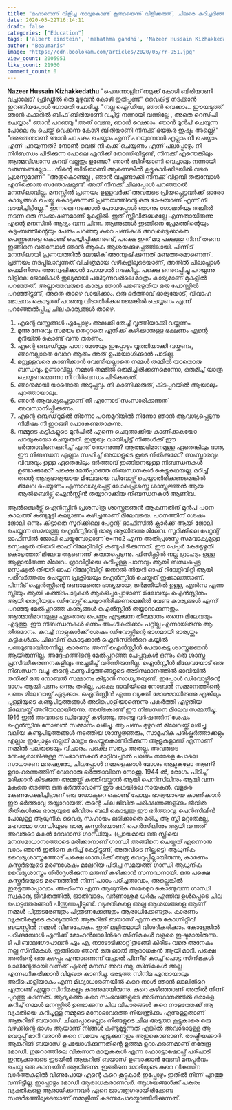 ```yaml
---
title: "മഹാനെന്ന് വിളിച്ച നാവുകൊണ്ട് കൂതറയെന്ന് വിളിക്കരുത്, ചിലരെ കുറിച്ചറിഞ്ഞാൽ നമ്മൾ ചിന്തിച്ചുപോകും"
date: 2020-05-22T16:14:11
draft: false
categories: ["Education"]
tags: ['albert einstein', 'mahathma gandhi', 'Nazeer Hussain Kizhakkedathu']
author: "Beaumaris"
image: "https://cdn.boolokam.com/articles/2020/05/rr-951.jpg"
view_count: 2005951
like_count: 21930
comment_count: 0
---
```


**[](https://wordpress-972788-3403151.cloudwaysapps.com/nazeer-hussain-kizhakkedathu-post-11/274705/rr-970)Nazeer Hussain Kizhakkedathu** "പെരുന്നാളിന് നമുക്ക് കോഴി ബിരിയാണി വച്ചാലോ? ഫ്രിഡ്ജിൽ ഒരു മുഴുവൻ കോഴി ഇരിപ്പുണ്ട്" വൈകിട്ട് നടക്കാൻ ഇറങ്ങിയപ്പോൾ ഗോമതി ചോദിച്ചു. "നല്ല ഐഡിയ, ഞാൻ വെക്കാം.. ഈയടുത്ത് ഞാൻ കുക്കറിൽ ബീഫ് ബിരിയാണി വച്ചിട്ട് നന്നായി വന്നില്ലേ , അതെ റെസിപി ചെയ്യാം" ഞാൻ പറഞ്ഞു "അത് വേണ്ട, ഞാൻ വെക്കാം. ഞാൻ മുൻപ് ചെയുന്ന പോലെ ദം ചെയ്ത് വെക്കുന്ന കോഴി ബിരിയാണി നിനക്ക് ഭയങ്കര ഇഷ്ടം അല്ലെ?" "അതെന്താണ് ഞാൻ പാചകം ചെയ്യാം എന്ന് പറയുമ്പോൾ എല്ലാം നീ ചെയ്യാം എന്ന് പറയുന്നത്? നോൺ വെജ് നീ കുക്ക് ചെയ്യണം എന്ന് പലപ്പോഴും നീ നിർബന്ധം പിടിക്കുന്ന പോലെ എനിക്ക് തോന്നിയിട്ടുണ്ട്, നിനക്ക് എന്തെങ്കിലും ആത്മവിശ്വാസ കുറവ് വല്ലതും ഉണ്ടോ? ഞാൻ ബിരിയാണി വെച്ചാലും നന്നായി വരുന്നുണ്ടല്ലോ.... നിന്റെ ബിരിയാണി ആണെങ്കിൽ കൂട്ടുകാർക്കിടയിൽ വരെ പ്രശസ്തമാണ്" "അതുകൊണ്ടല്ല , ഞാൻ വച്ചുണ്ടാക്കി നിനക്ക് വിളമ്പി തരുമ്പോൾ എനിക്കൊരു സന്തോഷമുണ്ട്. അത് നിനക്ക് ചിലപ്പോൾ പറഞ്ഞാൽ മനസിലാവില്ല. മനസ്സിൽ പ്രണയം ഉള്ളവർക്ക് അവരുടെ പ്രിയപ്പെട്ടവർക്ക് ഓരോ കാര്യങ്ങൾ ചെയ്തു കൊടുക്കുന്നത് പ്രണയത്തിന്റെ ഒരു ഭാഷയാണ് എന്ന് നീ വായിച്ചിട്ടില്ലേ.." ഇന്നലെ നടക്കാൻ പോയപ്പോൾ ഞാനും ഗോമതിയും തമ്മിൽ നടന്ന ഒരു സംഭാഷണമാണ് മുകളിൽ. ഇത് സ്ത്രീവിരുദ്ധമല്ലേ എന്നതായിരുന്നു എന്റെ മനസിൽ ആദ്യം വന്ന ചിന്ത. ആണുങ്ങൾ ഇങ്ങിനെ പ്രേമത്തിന്റെയും കുടുംബത്തിന്റെയും പേരും പറഞ്ഞു കുറെ പണികൾ അവരെടുക്കാതെ പെണ്ണുങ്ങളെ കൊണ്ട് ചെയ്യിപ്പിക്കുന്നുണ്ട്, പക്ഷെ ഇത് മറു പക്ഷത്തു നിന്ന് തന്നെ ഇങ്ങിനെ വരുമ്പോൾ ഞാൻ ആകെ ആശയക്കുഴപ്പത്തിലായി. പിന്നീട് മനസിലായി പ്രണയത്തിൽ ലോജിക് അന്വേഷിക്കുന്നത് മണ്ടത്തരമാണെന്ന്.. പ്രണയം നടപ്പിലാവുന്നത് വിചിത്രമായ വഴികളിലൂടെയാണ്, അതിൽ ചിലപ്പോൾ ഫെമിനിസം അന്വേഷിക്കാൻ പോയാൽ നടക്കില്ല. പക്ഷെ ഒന്നുറപ്പിച്ചു പറയുന്നു വീട്ടിലെ ജോലികൾ തുല്യമായി പങ്കിടുന്നവരിലെ മാത്രം കാര്യമാണ് മുകളിൽ പറഞ്ഞത്. അല്ലാത്തവരുടെ കാര്യം ഞാൻ പണ്ടെഴുതിയ ഒരു പോസ്റ്റിൽ പറഞ്ഞിട്ടുണ്ട്, അതെ താഴെ വായിക്കാം. ഒരു ഭർത്താവ് ഭാര്യയോട്, വിവാഹ മോചനം കൊടുത്ത് പറഞ്ഞു വിടാതിരിക്കണമെങ്കിൽ ചെയ്യണം എന്ന് പറഞ്ഞേൽപ്പിച്ച ചില കാര്യങ്ങൾ താഴെ. 

  1. എന്റെ വസ്ത്രങ്ങൾ എപ്പോഴും അലക്കി തേച്ച് വൃത്തിയാക്കി വയ്ക്കണം.
  2. മൂന്നു നേരവും സമയം തെറ്റാതെ എനിക്ക് കഴിക്കാനുള്ള ഭക്ഷണം എന്റെ മുറിയിൽ കൊണ്ട് വന്നു തരണം.
  3. എന്റെ ബെഡ്‌റൂമും പഠന മേശയും ഇപ്പോഴും വൃത്തിയാക്കി വയ്ക്കണം, ഞാനല്ലാതെ വേറെ ആരും അത് ഉപയോഗിക്കാൻ പാടില്ല.
  4. മറ്റുള്ളവരെ കാണിക്കാൻ വേണ്ടിയല്ലാതെ നമ്മൾ തമ്മിൽ യാതൊരു ബന്ധവും ഉണ്ടാവില്ല. നമ്മൾ തമ്മിൽ ഒരുമിച്ചിരിക്കണമെന്നോ, ഒരുമിച്ച് യാത്ര ചെയ്യണമെന്നോ നീ നിർബന്ധം പിടിക്കരുത്.
  5. ഞാനുമായി യാതൊരു അടുപ്പവും നീ കാണിക്കരുത്, കിടപ്പറയിൽ ആയാലും പുറത്തായാലും.
  6. ഞാൻ ആവശ്യപ്പെട്ടാണ് നീ എന്നോട് സംസാരിക്കുന്നത് അവസാനിപ്പിക്കണം.
  7. എന്റെ ബെഡ്‌റൂമിൽ നിന്നോ പഠനമുറിയിൽ നിന്നോ ഞാൻ ആവശ്യപ്പെടുന്ന നിമിഷം നീ ഇറങ്ങി പോകേണ്ടതാകുന്നു.
  8. നമ്മുടെ കുട്ടികളുടെ മുൻപിൽ എന്നെ ചെറുതാക്കിയ കാണിക്കുകയോ പറയുകയോ ചെയ്യരുത്. ഇത്രയും വായിച്ചിട്ട് നിങ്ങൾക്ക് ഈ ഭർത്താവിനെക്കുറിച്ച് എന്ത് തോന്നുന്നു? ആത്മാഭിമാനമുള്ള ഏതെങ്കിലും ഭാര്യ ഈ നിബന്ധന എല്ലാം സഹിച്ച് അയാളുടെ കൂടെ നിൽക്കുമോ? സംസ്ക്കാരവും വിവരവും ഉള്ള ഏതെങ്കിലും ഭർത്താവ് ഇങ്ങിനെയുള്ള നിബന്ധനകൾ ഉണ്ടാക്കുമോ? പക്ഷെ മേൽപ്പറഞ്ഞ നിബന്ധനകൾ കെട്ടുകഥയല്ല, മറിച്ച് തന്റെ ആദ്യഭാര്യയായ മിലേവയെ ഡിവോഴ്സ് ചെയ്യാതിരിക്കണമെങ്കിൽ മിലേവ ചെയ്യണം എന്നാവശ്യപ്പെട്ട് ലോകപ്രശസ്ത ശാസ്ത്രജ്ഞൻ ആയ ആൽബെർട്സ് ഐൻസ്റ്റീൻ തയ്യാറാക്കിയ നിബന്ധനകൾ ആണിവ.

ആൽബെർട്സ് ഐൻസ്റ്റീൻ പ്രശസ്‌ത്ര ശാസ്ത്രജ്ഞൻ ആകുന്നതിന് മുൻപ് പഠന കാലത്ത് കണ്ടുമുട്ടി കല്യാണം കഴിച്ചതാണ് മിലേവയെ. പഠനത്തിന് ശേഷം ജോലി ഒന്നും കിട്ടാതെ സൂറിക്കിലെ പേറ്റന്റ് ഓഫീസിൽ ക്ലാർക്ക് ആയി ജോലി ചെയ്യുന്ന സമയത്തു ഐൻസ്റ്റീന്റെ ഭാര്യ ആയിരുന്നു മിലേവ. സൂറിക്കിലെ പേറ്റന്റ് ഓഫീസിൽ ജോലി ചെയ്യുമ്പോളാണ് e=mc2 എന്ന അതിപ്രശസ്ത സമവാക്യമുള്ള സ്പെഷ്യൽ തിയറി ഓഫ് റിലേറ്റിവിറ്റി കണ്ടുപിടിക്കുന്നത്. ഈ പേപ്പർ കേട്ടെഴുതി കൊടുത്തത് മിലേവ ആണെന്ന് കരുതപ്പെടുന്നു. ഫിസിക്സിൽ നല്ല ഗ്രാഹ്യം ഉള്ള ആളായിരുന്നു മിലേവ. ഗ്രാവിറ്റിയെ കുറിച്ചുള്ള പഠനവും ആയി ബന്ധപ്പെട്ട സ്പെഷ്യൽ തിയറി ഓഫ് റിലേറ്റിവിറ്റി ജനറൽ തിയറി ഓഫ് റിലേറ്റിവിറ്റി ആയി പരിവർത്തനം ചെയ്യുന്ന പ്രക്രിയയും ഐൻസ്റ്റീൻ ചെയ്തത് ഇക്കാലത്താണ്. പിന്നീട് ഐൻസ്റ്റീന്റെ രണ്ടാമത്തെ ഭാര്യയായ, ജർമനിയിൽ ഉള്ള, എൽസ എന്ന സ്ത്രീയും ആയി കത്തിടപാടുകൾ ആരഭിച്ചപ്പോഴാണ് മിലേവയും ഐൻസ്റ്റീനും ആയി തെറ്റിയതും ഡിവോഴ്സ് ചെയ്യാതിരിക്കണമെങ്കിൽ വേണ്ട കാര്യങ്ങൾ എന്ന് പറഞ്ഞു മേൽപ്പറഞ്ഞ കാര്യങ്ങൾ ഐൻസ്റ്റീൻ തയ്യാറാക്കുന്നതും. ആത്മാഭിമാനമുള്ള ഏതൊരു പെണ്ണും എടുക്കുന്ന തീരുമാനം തന്നെ മിലേവയും എടുത്തു. ഈ നിബന്ധനകൾ ഒന്നും അംഗീകരിക്കാം പറ്റില്ല എന്നായിരുന്നു ആ തീരുമാനം. കുറച്ച് നാളുകൾക്ക് ശേഷം ഡിവോഴ്സിന്റെ ഭാഗമായി ഭാര്യയ്ക്കും കുട്ടികൾക്കും ചിലവിന് കൊടുക്കാൻ ഐൻസ്റീൻറെ കയ്യിൽ പണമുണ്ടായിരുന്നില്ല. കാരണം അന്ന് ഐൻസ്റ്റീൻ പേരുകേട്ട ശാസ്ത്രജ്ഞൻ ആയിരുന്നില്ല. അദ്ദേഹത്തിന്റെ മേൽപ്പറഞ്ഞ പേപ്പറുകൾ ഒന്നും ഒരു ശാസ്ത്ര പ്രസിദ്ധീകരണനകളിലും അച്ചടിച്ച് വർന്നിരുന്നില്ല. ഐൻസ്റ്റീൻ മിലേവയോട് ഒരു നിബന്ധന വച്ചു. തന്റെ കണ്ടുപിടുത്തങ്ങളുടെ അടിസ്ഥാനത്തിൽ ഭാവിയിൽ തനിക്ക് ഒരു നോബൽ സമ്മാനം കിട്ടാൻ സാധ്യതയുണ്ട്. ഇപ്പോൾ ഡിവോഴ്സിന്റെ ഭാഗം ആയി പണം ഒന്നും തരില്ല, പക്ഷെ ഭാവിയിലെ നോബൽ സമ്മാനത്തിന്റെ പണം മിലേവായ്ക്ക് എടുക്കാം. ഐൻസ്റ്റീൻ എന്ന വ്യക്തി മോശമായിരുന്നു എങ്കിലും പുള്ളിയുടെ കണ്ടുപിടുത്തങ്ങൾ അടിപൊളിയാണെന്നു പകർത്തി എഴുതിയ മിലേവയ്ക്ക് അറിയാമായിരുന്നു. അത്കൊണ്ട് ഈ നിബന്ധന മിലേവ സമ്മതിച്ചു. 1916 ഇൽ അവരുടെ ഡിവോഴ്സ് കഴിഞ്ഞു. അഞ്ചു വർഷത്തിന് ശേഷം ഐൻസ്റ്റീനു നോബൽ സമ്മാനം ലഭിച്ചു. ആ പണം മുഴുവൻ മിലേവയ്ക്ക് ലഭിച്ചു. വലിയ കണ്ടുപിടുത്തങ്ങൾ നടത്തിയ ശാസ്ത്രജ്ഞരും, സാമൂഹിക പരിഷ്കർത്താക്കളും എല്ലാം ഇപ്പോഴും നല്ലത് മാത്രം ചെയ്തുകൊണ്ടിരിക്കുന്ന ആളുകളാണ് എന്നാണ് നമ്മിൽ പലരുടെയും വിചാരം. പക്ഷെ സത്യം അതല്ല. അവരുടെ മനുഷ്യരാശിക്കുള്ള സംഭാവനകൾ മാറ്റിവച്ചാൽ പലരും നമ്മളെ പോലെ സാധാരണ മനുഷ്യരോ, ചിലപ്പോൾ നമ്മളെക്കാൾ മോശം ആളുകളോ ആണ്? ഉദാഹരണത്തിന് വേറൊരു ഭർത്താവിനെ നോക്കൂ. 1944 ൽ, രോഗം പിടിച്ച് മരിക്കാൻ കിടക്കുന്ന അമ്മയ്ക്ക് കുത്തിവയ്ക്കാൻ ആയി പെനിസിലിനും ആയി വന്ന മകനെ തടഞ്ഞ ഒരു ഭർത്താവാണ് ഈ കഥയിലെ നായകൻ. വളരെ കേണപേക്ഷിച്ചിട്ടാണ് ഒരു ഡോക്ടറെ കൊണ്ട് പോലും ഭാര്യയായെ കാണിക്കാൻ ഈ ഭർത്താവു തയ്യാറായത്. തന്റെ ചില ജീവിത പരീക്ഷണങ്ങള്ക്കും ജീവിത രീതികൾക്കും ഭാര്യയുടെ ജീവിതം ബലി കൊടുത്തു ഈ ഭർത്താവു. പെൻസിലിൻ പോലുള്ള ആധുനീക വൈദ്യ സഹായം ലഭിക്കാതെ മരിച്ച ആ സ്ത്രീ മറ്റാരുമല്ല, മഹാത്മാ ഗാന്ധിയുടെ ഭാര്യ കസ്തുർഭയാണ്. പെൻസിലിനും ആയി വന്നത് അവരുടെ മകൻ ദേവദാസ് ഗാന്ധിയും. (പ്രായമായ ഒരു സ്ത്രീയെ മനസമാധാനത്തോടെ മരിക്കാനാണ് ഗാന്ധി അങ്ങിനെ ചെയ്തത് എന്നൊരു വാദം ഞാൻ ഇതിനെ കുറിച്ച് കേട്ടിട്ടുണ്ട്, അതവിടെ നില്ക്കട്ടെ) ആധുനിക വൈദ്യശാസ്ത്രത്തോട് പക്ഷെ ഗാന്ധിക്ക് അത്ര വെറുപ്പില്ലായിരുന്നു, കാരണം കസ്തുർഭയുടെ മരണശേഷം മലേറിയ പിടിച്ച സമയത്ത് ഗാന്ധി ആധുനിക വൈദ്യശാസ്ത്രം നിർദ്ദേശിക്കുന്ന മരുന്ന് കഴിക്കാൻ സന്നദ്ധനായി. ഒരു പക്ഷെ കസ്തുർഭയുടെ മരണത്തിൽ നിന്ന് പാഠം പഠിച്ചതാവാം, അല്ലെങ്കിൽ ഇരട്ടത്താപ്പാവാം. അഹിംസ എന്ന ആധുനിക സമരമുറ കൊണ്ടുവന്ന ഗാന്ധി സ്വകാര്യ ജീവിതത്തിൽ, ജാതിവാദം, വർണാശ്രമ ധർമം എന്നിവ ഉൾപ്പെടെ ചില പൊട്ടത്തരങ്ങൾ പിന്തുണച്ചിട്ടുണ്ട്. വ്യക്തികളെ അല്ല ആശയങ്ങളെ ആണ് നമ്മൾ പിന്തുടരേണ്ടതും പിന്തുണക്കേണ്ടതും ആരാധിക്കേണ്ടതും. കാരണം വ്യക്തികളുടെ കാര്യത്തിൽ ആങ്കറിങ് ബയാസ് എന്ന ഒരു കോഗ്നിറ്റീവ് ബയസ്സിൽ നമ്മൾ വീണുപോകും. ഇത് ലളിതമായി വിശദീകരിക്കാം. കോളേജിൽ പഠിക്കുമ്പോൾ എനിക്ക് മോഹൻലാലിൻറെ സിനിമകൾ വളരെ ഇഷ്ടമായിരുന്നു. ടി പി ബാലഗോപാലൻ എം എ, നാടോടിക്കാറ്റ് തുടങ്ങി കിരീടം വരെ അനേകം നല്ല സിനിമകൾ. ഇങ്ങിനെ ഞാൻ ഒരു ലാൽ ആരാധകൻ ആയി മാറി. പക്ഷെ അതിന്റെ ഒരു കുഴപ്പം എന്താണെന്ന് വച്ചാൽ പിന്നീട് കുറച്ച് പൊട്ട സിനിമകൾ ലാലിന്റേതായി വന്നത് എന്റെ മനസ് അവ നല്ല സിനിമകൾ അല്ല എന്നംഗീകരിക്കാൻ വിമുഖത കാണിച്ചു. അടുത്ത സിനിമ എന്തായാലും അടിപൊളിയാകും എന്ന മിഥ്യാധാരണയിൽ കുറെ നാൾ ഞാൻ ലാലിൻറെ ഏതാണ്ട് എല്ലാ സിനിമകളും കാണുമായിരുന്നു. കുറെ കഴിഞ്ഞാണ് അതിൽ നിന്ന് പുറത്തു കടന്നത്. ആദ്യത്തെ കുറെ സംഭവങ്ങളുടെ അടിസ്ഥാനത്തിൽ ഒരാളെ കുറിച്ച് നമ്മൾ മനസ്സിൽ ഉണ്ടാക്കുന്ന ചില വിചാരങ്ങൾ കുറെ നാളത്തേക്ക് ആ വ്യക്തിയെ കുറിച്ചുള്ള നമ്മുടെ മനോഭാവത്തെ നിയന്ത്രിക്കും എന്നുള്ളതാണ് ആങ്കറിങ് ബയാസ്. ചിലപ്പോഴെല്ലാം നിങ്ങളുടെ ചില അടുത്ത കൂട്ടുകാരെ ഒരു വഴക്കിന്റെ ഭാഗം ആയാണ് നിങ്ങൾ കണ്ടുമുട്ടുന്നത് എങ്കിൽ അവരോടുള്ള ആ വെറുപ്പ് മാറി വരാൻ കുറെ സമയം എടുക്കുന്നതും അതുകൊണ്ടാണ്. രാഷ്ട്രീയക്കാർ ആങ്കറിങ് ബയാസ് ഉപയോഗിക്കുന്നതിന്റെ ഉത്തമ ഉദാഹരണമാണ് നരേന്ദ്ര മോഡി. ഗുജറാത്തിലെ വികസന മാതൃകകൾ എന്ന ഫോട്ടോഷോപ്പ് പരിപാടി ഇന്ത്യക്കാരുടെ ഇടയിൽ ആങ്കറിങ് ബയാസ് ഉണ്ടാക്കാൻ വേണ്ടി മനപ്പൂർവം ചെയ്ത ഒരു കാമ്പയിൻ ആയിരുന്നു. ഇങ്ങിനെ മോദിയുടെ കുറെ വികസന വാർത്തകളിൽ വീണുപോയ എന്റെ കുറെ കൂട്ടുകാർ ഇപ്പോഴും ഇതിൽ നിന്ന് പുറത്തു വന്നിട്ടില്ല. ഇപ്പോഴും മോഡി ആരാധകരാണവർ. ആശയങ്ങൾക്ക് പകരം വ്യക്തികളെ ആരാധിക്കുന്നവർ ഏറെ ജാഗരൂഗരായിരിക്കേണ്ട സന്ദർഭത്തിലൂടെയാണ് നമ്മളിന്ന് കടന്നുപോയ്കൊണ്ടിരിക്കുന്നത്.
